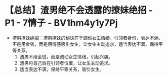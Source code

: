 # 【总结】渣男绝不会透露的撩妹绝招 - P1 - 7情子 - BV1hm4y1y7Pj

-   渣男撩妹绝招：渣男撩妹的秘诀在于调动女生情绪，引领者身份，表达不满。不是用金钱，而是用情感吸引女生，让女生主动追求，适当表达不满，保持平等关系。
    1.  渣男不用金钱，而是调动女生情绪，引起兴趣。
    2.  渣男将自己放在引领者位置，让女生主动追求。
    3.  适当表达不满，保持平等关系，吸引女生。